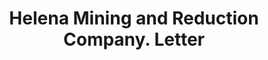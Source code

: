 ---
doi: 10.7916/D8WH423Z
date_other: '1880'
date_other_textual: 1880-1889
form: correspondence
genre:
- Letters (correspondence)
name:
- Helena Mining and Reduction Company
object_in_context_url: https://biggert.cul.columbia.edu/items/view/ave_biggert_00751
subject_hierarchical_geographic:
- Wickes, Montana, United States
subject_name:
- Helena Mining and Reduction Company
title: Helena Mining and Reduction Company. Letter
sort_title: Helena Mining and Reduction Company. Letter
call_number: ave_biggert_00751
coordinates:
- 46.349722222222226,-112.10333333333332
pid: ave_biggert_00751
identifiers: ave_biggert_00751
thumbnail: https://derivativo-2.library.columbia.edu/iiif/2/ldpd:345406/full/!256,256/0/native.jpg
permalink: "/items/ave_biggert_00751/"
layout: iiif-image-page
---